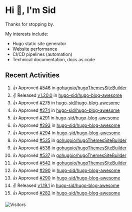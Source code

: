 # Hi 👋, I'm Sid

Thanks for stopping by. 

My interests include:
- Hugo static site generator
- Website performance
- CI/CD pipelines (automation)
- Technical documentation, docs as code


## Recent Activities

<!--RECENT_ACTIVITY:start-->
1. 👍 Approved [#546](https://github.com/gohugoio/hugoThemesSiteBuilder/pull/546#pullrequestreview-2724014237) in [gohugoio/hugoThemesSiteBuilder](https://github.com/gohugoio/hugoThemesSiteBuilder)<br>
2. ✌️ Released [v1.20.0](https://github.com/hugo-sid/hugo-blog-awesome/releases/tag/v1.20.0) in [hugo-sid/hugo-blog-awesome](https://github.com/hugo-sid/hugo-blog-awesome)<br>
3. 👍 Approved [#275](https://github.com/hugo-sid/hugo-blog-awesome/pull/275#pullrequestreview-2708043160) in [hugo-sid/hugo-blog-awesome](https://github.com/hugo-sid/hugo-blog-awesome)<br>
4. 👍 Approved [#274](https://github.com/hugo-sid/hugo-blog-awesome/pull/274#pullrequestreview-2708041933) in [hugo-sid/hugo-blog-awesome](https://github.com/hugo-sid/hugo-blog-awesome)<br>
5. 👍 Approved [#291](https://github.com/hugo-sid/hugo-blog-awesome/pull/291#pullrequestreview-2708040255) in [hugo-sid/hugo-blog-awesome](https://github.com/hugo-sid/hugo-blog-awesome)<br>
6. 👍 Approved [#293](https://github.com/hugo-sid/hugo-blog-awesome/pull/293#pullrequestreview-2708037601) in [hugo-sid/hugo-blog-awesome](https://github.com/hugo-sid/hugo-blog-awesome)<br>
7. 👍 Approved [#294](https://github.com/hugo-sid/hugo-blog-awesome/pull/294#pullrequestreview-2708037357) in [hugo-sid/hugo-blog-awesome](https://github.com/hugo-sid/hugo-blog-awesome)<br>
8. 👍 Approved [#535](https://github.com/gohugoio/hugoThemesSiteBuilder/pull/535#pullrequestreview-2708025042) in [gohugoio/hugoThemesSiteBuilder](https://github.com/gohugoio/hugoThemesSiteBuilder)<br>
9. 👍 Approved [#536](https://github.com/gohugoio/hugoThemesSiteBuilder/pull/536#pullrequestreview-2708023231) in [gohugoio/hugoThemesSiteBuilder](https://github.com/gohugoio/hugoThemesSiteBuilder)<br>
10. 👍 Approved [#537](https://github.com/gohugoio/hugoThemesSiteBuilder/pull/537#pullrequestreview-2708022127) in [gohugoio/hugoThemesSiteBuilder](https://github.com/gohugoio/hugoThemesSiteBuilder)<br>
11. 👍 Approved [#542](https://github.com/gohugoio/hugoThemesSiteBuilder/pull/542#pullrequestreview-2708021143) in [gohugoio/hugoThemesSiteBuilder](https://github.com/gohugoio/hugoThemesSiteBuilder)<br>
12. 👍 Approved [#290](https://github.com/hugo-sid/hugo-blog-awesome/pull/290#pullrequestreview-2669461201) in [hugo-sid/hugo-blog-awesome](https://github.com/hugo-sid/hugo-blog-awesome)<br>
13. 👍 Approved [#290](https://github.com/hugo-sid/hugo-blog-awesome/pull/290#pullrequestreview-2669461201) in [hugo-sid/hugo-blog-awesome](https://github.com/hugo-sid/hugo-blog-awesome)<br>
14. ✌️ Released [v1.19.1](https://github.com/hugo-sid/hugo-blog-awesome/releases/tag/v1.19.1) in [hugo-sid/hugo-blog-awesome](https://github.com/hugo-sid/hugo-blog-awesome)<br>
15. 👍 Approved [#282](https://github.com/hugo-sid/hugo-blog-awesome/pull/282#pullrequestreview-2659881185) in [hugo-sid/hugo-blog-awesome](https://github.com/hugo-sid/hugo-blog-awesome)<br>
<!--RECENT_ACTIVITY:end-->

![Visitors](https://api.visitorbadge.io/api/visitors?path=https%3A%2F%2Fgithub.com%2Fhugo-sid%2Fhugo-sid&countColor=%2337d67a&style=flat&labelStyle=upper)
